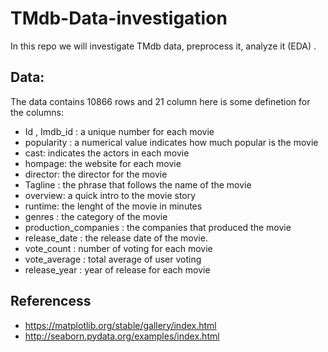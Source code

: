 # TMdb-Data-investigation
In this repo we will investigate TMdb data, preprocess it, analyze it (EDA) .

## Data:

The data contains 10866 rows and 21 column here is some definetion for the columns:

- Id , Imdb_id :  a unique number for each movie
- popularity : a numerical value indicates how much popular is the movie
- cast:  indicates the actors in each movie
- hompage: the website for each movie
- director: the director for the movie
- Tagline : the phrase that follows the name of the movie
- overview: a quick intro to the movie story
- runtime: the lenght of the movie in minutes
- genres : the category of the movie
- production_companies : the companies that produced the movie
- release_date : the release date of the movie.
- vote_count :  number of voting for each movie
- vote_average : total average of user voting
- release_year : year of release for each movie

## Referencess
- https://matplotlib.org/stable/gallery/index.html
- http://seaborn.pydata.org/examples/index.html
